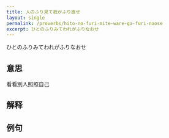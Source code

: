 ```yaml
---
title: 人のふり見て我がふり直せ
layout: single
permalink: /proverbs/hito-no-furi-mite-ware-ga-furi-naose
excerpt: ひとのふりみてわれがふりなおせ
---
```


ひとのふりみてわれがふりなおせ

## 意思

看看別人照照自己

## 解释

## 例句

